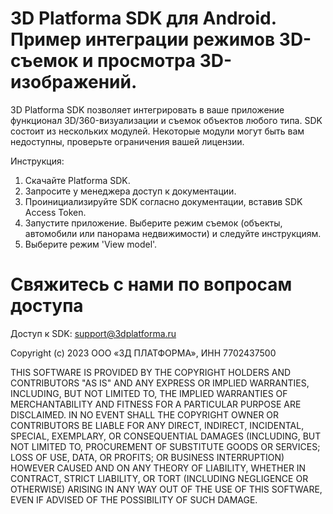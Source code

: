 # 3D Platforma SDK для Android. Пример интеграции режимов 3D-съемок и просмотра 3D-изображений.

3D Platforma SDK позволяет интегрировать в ваше приложение функционал 3D/360-визуализации и съемок объектов любого типа. SDK состоит из нескольких модулей. Некоторые модули могут быть вам недоступны, проверьте ограничения вашей лицензии.

Инструкция:

1. Скачайте Platforma SDK.
2. Запросите у менеджера доступ к документации.
3. Проинициализируйте SDK согласно документации, вставив SDK Access Token.
4. Запустите приложение. Выберите режим съемок (объекты, автомобили или панорама недвижимости) и следуйте инструкциям.
5. Выберите режим 'View model'.

# Свяжитесь с нами по вопросам доступа

Доступ к SDK: support@3dplatforma.ru

Copyright (c) 2023 ООО «3Д ПЛАТФОРМА», ИНН 7702437500 

THIS SOFTWARE IS PROVIDED BY THE COPYRIGHT HOLDERS AND CONTRIBUTORS "AS IS" AND ANY EXPRESS OR IMPLIED WARRANTIES, INCLUDING, BUT NOT LIMITED TO, THE IMPLIED WARRANTIES OF MERCHANTABILITY AND FITNESS FOR A PARTICULAR PURPOSE ARE DISCLAIMED. IN NO EVENT SHALL THE COPYRIGHT OWNER OR CONTRIBUTORS BE LIABLE FOR ANY DIRECT, INDIRECT, INCIDENTAL, SPECIAL, EXEMPLARY, OR CONSEQUENTIAL DAMAGES (INCLUDING, BUT NOT LIMITED TO, PROCUREMENT OF SUBSTITUTE GOODS OR SERVICES; LOSS OF USE, DATA, OR PROFITS; OR BUSINESS INTERRUPTION) HOWEVER CAUSED AND ON ANY THEORY OF LIABILITY, WHETHER IN CONTRACT, STRICT LIABILITY, OR TORT (INCLUDING NEGLIGENCE OR OTHERWISE) ARISING IN ANY WAY OUT OF THE USE OF THIS SOFTWARE, EVEN IF ADVISED OF THE POSSIBILITY OF SUCH DAMAGE.
